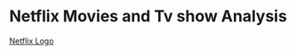# Netflix Movies and Tv show Analysis
[Netflix Logo](https://github.com/najirh/netflix_sql_project/blob/main/logo.png)
